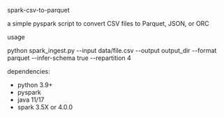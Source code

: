 spark-csv-to-parquet

a simple pyspark script to convert CSV files to Parquet, JSON, or ORC

usage

python spark_ingest.py 
  --input data/file.csv 
  --output output_dir 
  --format parquet 
  --infer-schema true 
  --repartition 4

dependencies:

- python 3.9+
- pyspark
- java 11/17
- spark 3.5X or 4.0.0

